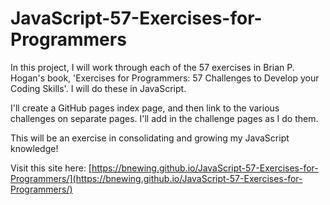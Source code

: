 # JavaScript-57-Exercises-for-Programmers

In this project, I will work through each of the 57 exercises in Brian P. Hogan's book, 'Exercises for Programmers: 57 Challenges to Develop your Coding Skills'. I will do these in JavaScript.

I'll create a GitHub pages index page, and then link to the various challenges on separate pages. I'll add in the challenge pages as I do them.

This will be an exercise in consolidating and growing my JavaScript knowledge!

Visit this site here: [https://bnewing.github.io/JavaScript-57-Exercises-for-Programmers/](https://bnewing.github.io/JavaScript-57-Exercises-for-Programmers/)

